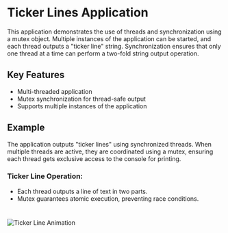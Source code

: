 # Ticker Lines Application

This application demonstrates the use of threads and synchronization using a mutex object. Multiple instances of the application can be started, and each thread outputs a "ticker line" string. Synchronization ensures that only one thread at a time can perform a two-fold string output operation.

## Key Features

- Multi-threaded application
- Mutex synchronization for thread-safe output
- Supports multiple instances of the application

## Example

The application outputs "ticker lines" using synchronized threads. When multiple threads are active, they are coordinated using a mutex, ensuring each thread gets exclusive access to the console for printing.

### Ticker Line Operation:
- Each thread outputs a line of text in two parts.
- Mutex guarantees atomic execution, preventing race conditions.

#
![Ticker Line Animation](https://github.com/ваш_репозиторий/assets/ticker_lines_animation.gif)



